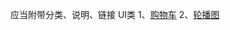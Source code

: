 应当附带分类、说明、链接
UI类
1、[购物车](https://github.com/zuofoshou/hello-world/issues/2)
2、[轮播图](https://github.com/zuofoshou/hello-world/issues/2)
